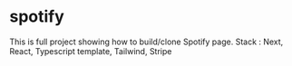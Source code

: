 # spotify
This is full project showing how to build/clone Spotify page. Stack : Next, React, Typescript template, Tailwind, Stripe
